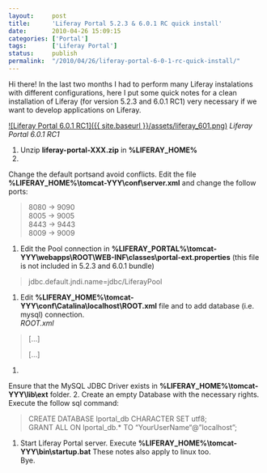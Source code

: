```yaml
---
layout:     post
title:      'Liferay Portal 5.2.3 & 6.0.1 RC quick install'
date:       2010-04-26 15:09:15
categories: ['Portal']
tags:       ['Liferay Portal']
status:     publish 
permalink:  "/2010/04/26/liferay-portal-6-0-1-rc-quick-install/"
---
```

Hi there!
In the last two months I had to perform many Liferay instalations with different configurations, here I put some quick notes for a clean installation of Liferay (for version 5.2.3 and 6.0.1 RC1) very necessary if we want to develop applications on Liferay.

[![Liferay Portal 6.0.1 RC1]({{ site.baseurl }}/assets/liferay_601.png)](http://holisticsecurity.files.wordpress.com/2010/04/liferay_601.png) _Liferay Portal 6.0.1 RC1_  

<!-- more -->
  1. Unzip **liferay-portal-XXX.zip** in **%LIFERAY_HOME%**
  2.   
Change the default portsand avoid conflicts. Edit the file **%LIFERAY_HOME%\tomcat-YYY\conf\server.xml** and change the follow ports:
> 8080 -> 9090  
> 8005 -> 9005  
> 8443 -> 9443  
> 8009 -> 9009  
  1. Edit the Pool connection in **%LIFERAY_PORTAL%\tomcat-YYY\webapps\ROOT\WEB-INF\classes\portal-ext.properties** (this file is not included in 5.2.3 and 6.0.1 bundle)
> jdbc.default.jndi.name=jdbc/LiferayPool
  1. Edit **%LIFERAY_HOME%\tomcat-YYY\conf\Catalina\localhost\ROOT.xml** file and to add database (i.e. mysql) connection.  
 _ROOT.xml_
>  […]
> 
> […]
  1.   
Ensure that the MySQL JDBC Driver exists in **%LIFERAY_HOME%\tomcat-YYY\lib\ext** folder.
  2. Create an empty Database with the necessary rights. Execute the follow sql command:
> CREATE DATABASE lportal_db CHARACTER SET utf8;  
>  GRANT ALL ON lportal_db.* TO “YourUserName“@”localhost”; 
  1. Start Liferay Portal server. Execute **%LIFERAY_HOME%\tomcat-YYY\bin\startup.bat**
These notes also apply to linux too.  
Bye.
